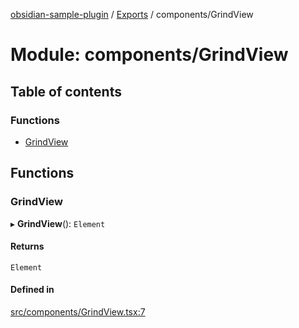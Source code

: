 [obsidian-sample-plugin](../README.md) / [Exports](../modules.md) / components/GrindView

# Module: components/GrindView

## Table of contents

### Functions

- [GrindView](components_GrindView.md#grindview)

## Functions

### GrindView

▸ **GrindView**(): `Element`

#### Returns

`Element`

#### Defined in

[src/components/GrindView.tsx:7](https://github.com/dromse/personal-grind-manager/blob/93620cd/src/components/GrindView.tsx#L7)
